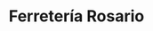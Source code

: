 ---
title: "Ferretería Rosario"
url: /ciudad-autonoma-de-buenos-aires/ferreteria-rosario/
shop: hardware
---